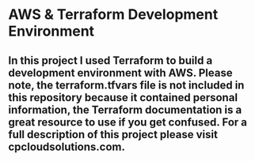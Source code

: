 # AWS & Terraform Development Environment
## In this project I used Terraform to build a development environment with AWS. Please note, the terraform.tfvars file is not included in this repository because it contained personal information, the Terraform documentation is a great resource to use if you get confused. For a full description of this project please visit cpcloudsolutions.com.

